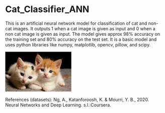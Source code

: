 # Cat_Classifier_ANN
This is an artificial neural network model for classification of cat and non-cat images. It outputs 1 when a cat image is given as input and 0 when a non cat image is given as input. The model gives approx 98% accuracy on the training set and 80% accuracy on the test set. It is a basic model and uses python libraries like numpy, matplotlib, opencv, pillow, and scipy. 

![cats are cute](images/cat1.jpg)

References (datasets):
Ng, A., Katanforoosh, K. & Mourri, Y. B., 2020. Neural Networks and Deep Learning. s.l.:Coursera.


